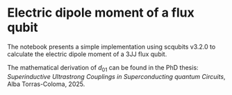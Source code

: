 # Electric dipole moment of a flux qubit

The notebook presents a simple implementation using scqubits v3.2.0 to calculate the electric dipole moment of a 3JJ flux qubit. 

The mathematical derivation of $d_{01}$ can be found in the PhD thesis: *Superinductive Ultrastrong Couplings in Superconducting quantum Circuits*, Alba Torras-Coloma, 2025.  
